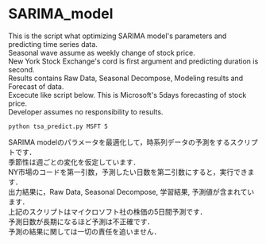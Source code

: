 # SARIMA_model
This is the script what optimizing SARIMA model's parameters and predicting time series data.<br>
Seasonal wave assume as weekly change of stock price.<br>
New York Stock Exchange's cord is first argument and predicting duration is second.<br>
Results contains Raw Data, Seasonal Decompose, Modeling results and Forecast of data.<br>
Excecute like script below.
This is Microsoft's 5days forecasting of stock price.<br>
Developer assumes no responsibility to results.<br>
```
python tsa_predict.py MSFT 5
```
SARIMA modelのパラメータを最適化して，時系列データの予測をするスクリプトです．<br>
季節性は週ごとの変化を仮定しています．<br>
NY市場のコードを第一引数，予測したい日数を第二引数にすると，実行できます．<br>
出力結果に，Raw Data, Seasonal Decompose, 学習結果, 予測値が含まれています．<br>
上記のスクリプトはマイクロソフト社の株価の5日間予測です．<br>
予測日数が長期になるほど予測は不正確です．<br>
予測の結果に関しては一切の責任を追いません．<br>
